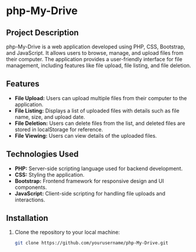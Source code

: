 # php-My-Drive

## Project Description
php-My-Drive is a web application developed using PHP, CSS, Bootstrap, and JavaScript. It allows users to browse, manage, and upload files from their computer. The application provides a user-friendly interface for file management, including features like file upload, file listing, and file deletion.

## Features
- **File Upload:** Users can upload multiple files from their computer to the application.
- **File Listing:** Displays a list of uploaded files with details such as file name, size, and upload date.
- **File Deletion:** Users can delete files from the list, and deleted files are stored in localStorage for reference.
- **File Viewing:** Users can view details of the uploaded files.

## Technologies Used
- **PHP:** Server-side scripting language used for backend development.
- **CSS:** Styling the application.
- **Bootstrap:** Frontend framework for responsive design and UI components.
- **JavaScript:** Client-side scripting for handling file uploads and interactions.

## Installation
1. Clone the repository to your local machine:
   ```bash
   git clone https://github.com/yourusername/php-My-Drive.git
   ```

